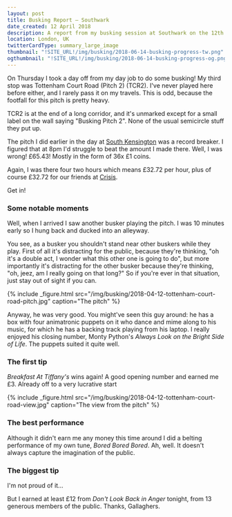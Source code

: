 ```yaml
---
layout: post
title: Busking Report – Southwark
date_created: 12 April 2018
description: A report from my busking session at Southwark on the 12th of April 2018!
location: London, UK
twitterCardType: summary_large_image
thumbnail: "!SITE_URL!/img/busking/2018-06-14-busking-progress-tw.png"
ogthumbnail: "!SITE_URL!/img/busking/2018-06-14-busking-progress-og.png"
---
```


On Thursday I took a day off from my day job to do some busking! My third stop was Tottenham Court Road (Pitch 2) (TCR2). I've never played here before either, and I rarely pass it on my travels. This is odd, because the footfall for this pitch is pretty heavy.

TCR2 is at the end of a long corridor, and it's unmarked except for a small label on the wall saying "Busking Pitch 2". None of the usual semicircle stuff they put up.

The pitch I did earlier in the day at [South Kensington](2018-04-12-south-kensington) was a record breaker. I figured that at 8pm I'd struggle to beat the amount I made there. Well, I was wrong! £65.43! Mostly in the form of 36x £1 coins.

Again, I was there four two hours which means £32.72 per hour, plus of course £32.72 for our friends at [Crisis](https://www.crisis.org.uk/).

Get in!

### Some notable moments

Well, when I arrived I saw another busker playing the pitch. I was 10 minutes early so I hung back and ducked into an alleyway.

You see, as a busker you shouldn't stand near other buskers while they play. First of all it's distracting for the public, because they're thinking, "oh it's a double act, I wonder what this other one is going to do", but more importantly it's distracting for the other busker because they're thinking, "oh, jeez, am I really going on that long?" So if you're ever in that situation, just stay out of sight if you can.

{% include _figure.html src="/img/busking/2018-04-12-tottenham-court-road-pitch.jpg" caption="The pitch" %}

Anyway, he was very good. You might've seen this guy around: he has a box with four animatronic puppets on it who dance and mime along to his music, for which he has a backing track playing from his laptop. I really enjoyed his closing number, Monty Python's _Always Look on the Bright Side of Life_. The puppets suited it quite well.

### The first tip

_Breakfast At Tiffany's_ wins again! A good opening number and earned me £3. Already off to a very lucrative start

{% include _figure.html src="/img/busking/2018-04-12-tottenham-court-road-view.jpg" caption="The view from the pitch" %}

### The best performance

Although it didn't earn me any money this time around I did a belting performance of my own tune, _Bored Bored Bored_. Ah, well. It doesn't always capture the imagination of the public.

### The biggest tip

I'm not proud of it...

But I earned at least £12 from _Don't Look Back in Anger_ tonight, from 13 generous members of the public. Thanks, Gallaghers.
